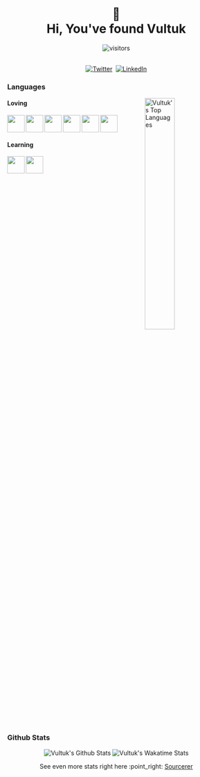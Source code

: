 <p>
  <h1 align="center"><b>👋<br />Hi, You've found Vultuk</b></h1>
</p>

<p align="center">
    <img align="center" alt="visitors" src="https://gpvc.arturio.dev/vultuk" />
</p>

<p align="center">
<br>
<a href="https://twitter.com/vultuk"><img src="https://img.shields.io/badge/twitter-%2300ACEE.svg?&style=for-the-badge&logo=twitter&logoColor=white" alt="Twitter" /></a>&nbsp;
<a href="https://www.linkedin.com/in/simon-skinner"><img src="https://img.shields.io/badge/linkedin-%230077B5.svg?&style=for-the-badge&logo=linkedin&logoColor=white" alt="LinkedIn" /></a>
</p>

### Languages

<img align="right" src="https://github-readme-stats.vercel.app/api/top-langs/?username=vultuk&count_private=true&show_icons=true&theme=vue" width="37%" alt="Vultuk's Top Languages">

#### Loving

<img align="left" src="https://cdn.jsdelivr.net/npm/programming-languages-logos/src/javascript/javascript.png" height="40">
<img align="left" src="https://cdn.jsdelivr.net/npm/programming-languages-logos/src/typescript/typescript.png" height="40">
<img align="left" src="https://cdn.jsdelivr.net/npm/programming-languages-logos/src/html/html.png" height="40">
<img align="left" src="https://cdn.jsdelivr.net/npm/programming-languages-logos/src/css/css.png" height="40">
<img align="left" src="https://cdn.jsdelivr.net/npm/programming-languages-logos/src/php/php.png" height="40">
<img align="left" src="https://cdn.jsdelivr.net/npm/programming-languages-logos/src/python/python.png" height="40">

<br style="clear: left;">

#### Learning

<img align="left" src="https://cdn.jsdelivr.net/npm/programming-languages-logos/src/swift/swift.png" height="40">
<img align="left" src="https://cdn.jsdelivr.net/npm/programming-languages-logos/src/kotlin/kotlin.png" height="40">

<br style="clear: both;">

### Github Stats

<p align="center">
  <img src="https://github-readme-stats.vercel.app/api?username=vultuk&count_private=true&show_icons=true&theme=vue" alt="Vultuk's Github Stats">

  <img src="https://github-readme-stats.vercel.app/api/wakatime?username=@vultuk&count_private=true&show_icons=true&theme=vue" alt="Vultuk's Wakatime Stats">

</p>

<p align="center">
  See even more stats right here :point_right: <a href="https://sourcerer.io/vultuk">Sourcerer</a>
</p>
